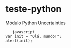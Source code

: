 # teste-python

Módulo Python Uncertainties

       javascript
    var init = "Olá, mundo!";
    alert(init);
    
